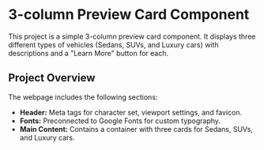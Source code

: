 # 3-column Preview Card Component

This project is a simple 3-column preview card component. It displays three different types of vehicles (Sedans, SUVs, and Luxury cars) with descriptions and a "Learn More" button for each.

## Project Overview

The webpage includes the following sections:

- **Header:** Meta tags for character set, viewport settings, and favicon.
- **Fonts:** Preconnected to Google Fonts for custom typography.
- **Main Content:** Contains a container with three cards for Sedans, SUVs, and Luxury cars.
